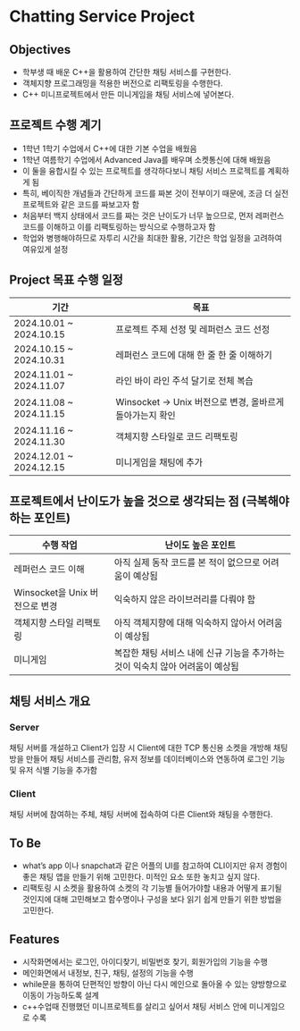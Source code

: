 # Chatting Service Project

## Objectives
- 학부생 때 배운 C++을 활용하여 간단한 채팅 서비스를 구현한다.
- 객체지향 프로그래밍을 적용한 버전으로 리팩토링을 수행한다.
- C++ 미니프로젝트에서 만든 미니게임을 채팅 서비스에 넣어본다.

## 프로젝트 수행 계기
- 1학년 1학기 수업에서 C++에 대한 기본 수업을 배웠음
- 1학년 여름학기 수업에서 Advanced Java를 배우며 소켓통신에 대해 배웠음
- 이 둘을 융합시킬 수 있는 프로젝트를 생각하다보니 채팅 서비스 프로젝트를 계획하게 됨
- 특히, 베이직한 개념들과 간단하게 코드를 짜본 것이 전부이기 때문에, 조금 더 실전 프로젝트와 같은 코드를 짜보고자 함
- 처음부터 백지 상태에서 코드를 짜는 것은 난이도가 너무 높으므로, 먼저 레퍼런스 코드를 이해하고 이를 리팩토링하는 방식으로 수행하고자 함
- 학업와 병행해야하므로 자투리 시간을 최대한 활용, 기간은 학업 일정을 고려하여 여유있게 설정


## Project 목표 수행 일정

|기간|목표|
|--|--|
|2024.10.01 ~ 2024.10.15| 프로젝트 주제 선정 및 레퍼런스 코드 선정|
|2024.10.15 ~ 2024.10.31| 레퍼런스 코드에 대해 한 줄 한 줄 이해하기|
|2024.11.01 ~ 2024.11.07| 라인 바이 라인 주석 달기로 전체 복습|
|2024.11.08 ~ 2024.11.15| Winsocket -> Unix 버전으로 변경, 올바르게 돌아가는지 확인|
|2024.11.16 ~ 2024.11.30| 객체지향 스타일로 코드 리팩토링|
|2024.12.01 ~ 2024.12.15| 미니게임을 채팅에 추가|


## 프로젝트에서 난이도가 높을 것으로 생각되는 점 (극복해야 하는 포인트)
|수행 작업 | 난이도 높은 포인트|
|--|--|
|레퍼런스 코드 이해|아직 실제 동작 코드를 본 적이 없으므로 어려움이 예상됨|
|Winsocket을 Unix 버전으로 변경|익숙하지 않은 라이브러리를 다뤄야 함|
|객체지향 스타일 리팩토링|아직 객체지향에 대해 익숙하지 않아서 어려움이 예상됨|
|미니게임|복잡한 채팅 서비스 내에 신규 기능을 추가하는 것이 익숙치 않아 어려움이 예상됨|



## 채팅 서비스 개요
### Server 
채팅 서버를 개설하고 Client가 입장 시 Client에 대한 TCP 통신용 소켓을 개방해 채팅방을 만들어 채팅 서비스를 관리함, 유저 정보를 데이터베이스와 연동하여 로그인 기능 및 유저 식별 기능을 추가함

### Client 
채팅 서버에 참여하는 주체, 채팅 서버에 접속하여 다른 Client와 채팅을 수행한다.

## To Be 
- what’s app 이나 snapchat과 같은 어플의 UI를 참고하여 CLI이지만 유저 경험이 좋은 채팅 앱을 만들기 위해 고민한다. 미적인 요소 또한 놓치고 싶지 않다.
- 리팩토링 시 소켓을 활용하여 소켓의 각 기능별 들어가야할 내용과 어떻게 표기될 것인지에 대해 고민해보고 함수명이나 구성을 보다 읽기 쉽게 만들기 위한 방법을 고민한다.
  

## Features
- 시작화면에서는 로그인, 아이디찾기, 비밀번호 찾기, 회원가입의 기능을 수행
- 메인화면에서 내정보, 친구, 채팅, 설정의 기능을 수행
- while문을 통하여 단편적인 방향이 아닌 다시 메인으로 돌아올 수 있는 양방향으로 이동이 가능하도록 설계
- c++수업때 진행했던 미니프로젝트를 살리고 싶어서 채팅 서비스 안에 미니게임으로 수록
